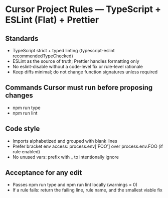 # Cursor Project Rules — TypeScript + ESLint (Flat) + Prettier

## Standards

- TypeScript strict + typed linting (typescript-eslint recommendedTypeChecked)
- ESLint as the source of truth; Prettier handles formatting only
- No eslint-disable without a code-level fix or rule-level rationale
- Keep diffs minimal; do not change function signatures unless required

## Commands Cursor must run before proposing changes

- npm run type
- npm run lint

## Code style

- Imports alphabetized and grouped with blank lines
- Prefer bracket env access: process.env['FOO'] over process.env.FOO (if rule enabled)
- No unused vars: prefix with \_ to intentionally ignore

## Acceptance for any edit

- Passes npm run type and npm run lint locally (warnings = 0)
- If a rule fails: return the failing line, rule name, and the smallest viable fix
